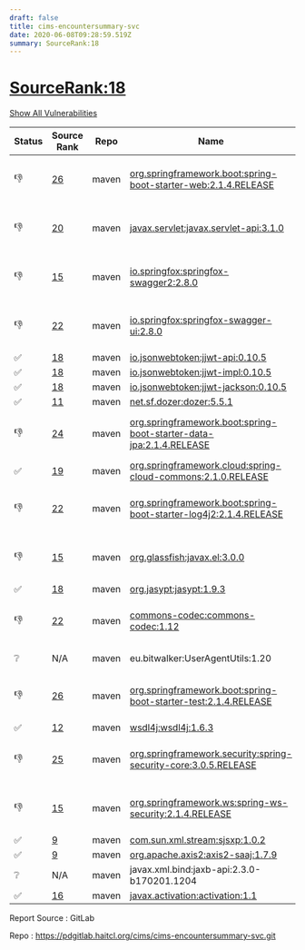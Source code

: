 ```yaml
---
draft: false
title: cims-encountersummary-svc
date: 2020-06-08T09:28:59.519Z
summary: SourceRank:18
---
```


# <u>SourceRank:18</u>

<a onclick="var x=document.getElementsByName('vulnerabilities');var y=[...x].filter(e=>e.style.display=='none').length==0?'none':'block';x.forEach(e=>e.style.display=y);this.innerHTML=y=='none'?'Show All Vulnerabilities':'Hide All Vulnerabilities'" href="javascript:void(0)">Show All Vulnerabilities</a>

| Status | Source<br/>Rank | Repo | Name | Vulnerabilities | Remarks |
| - | - | - | - | - | - |
|👎|[26](https://libraries.io/maven/org.springframework.boot:spring-boot-starter-web/sourcerank)|maven|[org.springframework.boot:spring-boot-starter-web:2.1.4.RELEASE](https://mvnrepository.com/artifact/org.springframework.boot/spring-boot-starter-web/2.1.4.RELEASE)|<a href="javascript:void(0)" onclick='var x=document.getElementById("org.springframework.boot:spring-boot-starter-web:2.1.4.RELEASE-vulnerabilities");x.style.display=x.style.display!="none"?"none":"block"'>10</a><div name='vulnerabilities' style='display:none' id='org.springframework.boot:spring-boot-starter-web:2.1.4.RELEASE-vulnerabilities'>[CVE-2017-18640](/vulnerabilities/cve-2017-18640/)<br />[CVE-2019-12086](/vulnerabilities/cve-2019-12086/)<br />[sonatype-2017-0312](/vulnerabilities/sonatype-2017-0312/)<br />[CVE-2019-0232](/vulnerabilities/cve-2019-0232/)<br />[CVE-2019-10072](/vulnerabilities/cve-2019-10072/)<br />[CVE-2019-12418](/vulnerabilities/cve-2019-12418/)<br />[CVE-2019-17563](/vulnerabilities/cve-2019-17563/)<br />[CVE-2020-1938](/vulnerabilities/cve-2020-1938/)<br />[CVE-2016-1000027](/vulnerabilities/cve-2016-1000027/)<br />[CVE-2020-5398](/vulnerabilities/cve-2020-5398/)</div>|Newer version existed in the list|
|👎|[20](https://libraries.io/maven/javax.servlet:javax.servlet-api/sourcerank)|maven|[javax.servlet:javax.servlet-api:3.1.0](https://mvnrepository.com/artifact/javax.servlet/javax.servlet-api/3.1.0)|0|Newer version existed in the list|
|👎|[15](https://libraries.io/maven/io.springfox:springfox-swagger2/sourcerank)|maven|[io.springfox:springfox-swagger2:2.8.0](https://mvnrepository.com/artifact/io.springfox/springfox-swagger2/2.8.0)|<a href="javascript:void(0)" onclick='var x=document.getElementById("io.springfox:springfox-swagger2:2.8.0-vulnerabilities");x.style.display=x.style.display!="none"?"none":"block"'>2</a><div name='vulnerabilities' style='display:none' id='io.springfox:springfox-swagger2:2.8.0-vulnerabilities'>[sonatype-2015-0003](/vulnerabilities/sonatype-2015-0003/)<br />[CVE-2018-1270](/vulnerabilities/cve-2018-1270/)</div>|Newer version existed in the list|
|👎|[22](https://libraries.io/maven/io.springfox:springfox-swagger-ui/sourcerank)|maven|[io.springfox:springfox-swagger-ui:2.8.0](https://mvnrepository.com/artifact/io.springfox/springfox-swagger-ui/2.8.0)|<a href="javascript:void(0)" onclick='var x=document.getElementById("io.springfox:springfox-swagger-ui:2.8.0-vulnerabilities");x.style.display=x.style.display!="none"?"none":"block"'>3</a><div name='vulnerabilities' style='display:none' id='io.springfox:springfox-swagger-ui:2.8.0-vulnerabilities'>[CVE-2019-17495](/vulnerabilities/cve-2019-17495/)<br />[sonatype-2015-0003](/vulnerabilities/sonatype-2015-0003/)<br />[CVE-2018-1270](/vulnerabilities/cve-2018-1270/)</div>|Newer version existed in the list|
|✅|[18](https://libraries.io/maven/io.jsonwebtoken:jjwt-api/sourcerank)|maven|[io.jsonwebtoken:jjwt-api:0.10.5](https://mvnrepository.com/artifact/io.jsonwebtoken/jjwt-api/0.10.5)|0||
|✅|[18](https://libraries.io/maven/io.jsonwebtoken:jjwt-impl/sourcerank)|maven|[io.jsonwebtoken:jjwt-impl:0.10.5](https://mvnrepository.com/artifact/io.jsonwebtoken/jjwt-impl/0.10.5)|0||
|✅|[18](https://libraries.io/maven/io.jsonwebtoken:jjwt-jackson/sourcerank)|maven|[io.jsonwebtoken:jjwt-jackson:0.10.5](https://mvnrepository.com/artifact/io.jsonwebtoken/jjwt-jackson/0.10.5)|<a href="javascript:void(0)" onclick='var x=document.getElementById("io.jsonwebtoken:jjwt-jackson:0.10.5-vulnerabilities");x.style.display=x.style.display!="none"?"none":"block"'>5</a><div name='vulnerabilities' style='display:none' id='io.jsonwebtoken:jjwt-jackson:0.10.5-vulnerabilities'>[CVE-2018-14718](/vulnerabilities/cve-2018-14718/)<br />[CVE-2018-14719](/vulnerabilities/cve-2018-14719/)<br />[CVE-2018-14720](/vulnerabilities/cve-2018-14720/)<br />[CVE-2018-14721](/vulnerabilities/cve-2018-14721/)<br />[sonatype-2017-0312](/vulnerabilities/sonatype-2017-0312/)</div>||
|✅|[11](https://libraries.io/maven/net.sf.dozer:dozer/sourcerank)|maven|[net.sf.dozer:dozer:5.5.1](https://mvnrepository.com/artifact/net.sf.dozer/dozer/5.5.1)|<a href="javascript:void(0)" onclick='var x=document.getElementById("net.sf.dozer:dozer:5.5.1-vulnerabilities");x.style.display=x.style.display!="none"?"none":"block"'>2</a><div name='vulnerabilities' style='display:none' id='net.sf.dozer:dozer:5.5.1-vulnerabilities'>[CVE-2014-0114](/vulnerabilities/cve-2014-0114/)<br />[sonatype-2015-0002](/vulnerabilities/sonatype-2015-0002/)</div>||
|👎|[24](https://libraries.io/maven/org.springframework.boot:spring-boot-starter-data-jpa/sourcerank)|maven|[org.springframework.boot:spring-boot-starter-data-jpa:2.1.4.RELEASE](https://mvnrepository.com/artifact/org.springframework.boot/spring-boot-starter-data-jpa/2.1.4.RELEASE)|<a href="javascript:void(0)" onclick='var x=document.getElementById("org.springframework.boot:spring-boot-starter-data-jpa:2.1.4.RELEASE-vulnerabilities");x.style.display=x.style.display!="none"?"none":"block"'>2</a><div name='vulnerabilities' style='display:none' id='org.springframework.boot:spring-boot-starter-data-jpa:2.1.4.RELEASE-vulnerabilities'>[CVE-2017-18640](/vulnerabilities/cve-2017-18640/)<br />[CVE-2020-10683](/vulnerabilities/cve-2020-10683/)</div>|Newer version existed in the list|
|✅|[19](https://libraries.io/maven/org.springframework.cloud:spring-cloud-commons/sourcerank)|maven|[org.springframework.cloud:spring-cloud-commons:2.1.0.RELEASE](https://mvnrepository.com/artifact/org.springframework.cloud/spring-cloud-commons/2.1.0.RELEASE)|0||
|👎|[22](https://libraries.io/maven/org.springframework.boot:spring-boot-starter-log4j2/sourcerank)|maven|[org.springframework.boot:spring-boot-starter-log4j2:2.1.4.RELEASE](https://mvnrepository.com/artifact/org.springframework.boot/spring-boot-starter-log4j2/2.1.4.RELEASE)|0|Newer version existed in the list|
|👎|[15](https://libraries.io/maven/org.glassfish:javax.el/sourcerank)|maven|[org.glassfish:javax.el:3.0.0](https://mvnrepository.com/artifact/org.glassfish/javax.el/3.0.0)|0|Newer version existed in the list|
|✅|[18](https://libraries.io/maven/org.jasypt:jasypt/sourcerank)|maven|[org.jasypt:jasypt:1.9.3](https://mvnrepository.com/artifact/org.jasypt/jasypt/1.9.3)|0||
|👎|[22](https://libraries.io/maven/commons-codec:commons-codec/sourcerank)|maven|[commons-codec:commons-codec:1.12](https://mvnrepository.com/artifact/commons-codec/commons-codec/1.12)|0|Newer version existed in the list|
|❔|N/A|maven|eu.bitwalker:UserAgentUtils:1.20|N/A|Unknown Library|
|👎|[26](https://libraries.io/maven/org.springframework.boot:spring-boot-starter-test/sourcerank)|maven|[org.springframework.boot:spring-boot-starter-test:2.1.4.RELEASE](https://mvnrepository.com/artifact/org.springframework.boot/spring-boot-starter-test/2.1.4.RELEASE)|<a href="javascript:void(0)" onclick='var x=document.getElementById("org.springframework.boot:spring-boot-starter-test:2.1.4.RELEASE-vulnerabilities");x.style.display=x.style.display!="none"?"none":"block"'>1</a><div name='vulnerabilities' style='display:none' id='org.springframework.boot:spring-boot-starter-test:2.1.4.RELEASE-vulnerabilities'>[CVE-2017-18640](/vulnerabilities/cve-2017-18640/)</div>|Newer version existed in the list|
|✅|[12](https://libraries.io/maven/wsdl4j:wsdl4j/sourcerank)|maven|[wsdl4j:wsdl4j:1.6.3](https://mvnrepository.com/artifact/wsdl4j/wsdl4j/1.6.3)|0||
|👎|[25](https://libraries.io/maven/org.springframework.security:spring-security-core/sourcerank)|maven|[org.springframework.security:spring-security-core:3.0.5.RELEASE](https://mvnrepository.com/artifact/org.springframework.security/spring-security-core/3.0.5.RELEASE)|<a href="javascript:void(0)" onclick='var x=document.getElementById("org.springframework.security:spring-security-core:3.0.5.RELEASE-vulnerabilities");x.style.display=x.style.display!="none"?"none":"block"'>2</a><div name='vulnerabilities' style='display:none' id='org.springframework.security:spring-security-core:3.0.5.RELEASE-vulnerabilities'>[CVE-2019-11272](/vulnerabilities/cve-2019-11272/)<br />[CVE-2018-1270](/vulnerabilities/cve-2018-1270/)</div>|Newer version existed in the list|
|👎|[15](https://libraries.io/maven/org.springframework.ws:spring-ws-security/sourcerank)|maven|[org.springframework.ws:spring-ws-security:2.1.4.RELEASE](https://mvnrepository.com/artifact/org.springframework.ws/spring-ws-security/2.1.4.RELEASE)|<a href="javascript:void(0)" onclick='var x=document.getElementById("org.springframework.ws:spring-ws-security:2.1.4.RELEASE-vulnerabilities");x.style.display=x.style.display!="none"?"none":"block"'>16</a><div name='vulnerabilities' style='display:none' id='org.springframework.ws:spring-ws-security:2.1.4.RELEASE-vulnerabilities'>[CVE-2019-3773](/vulnerabilities/cve-2019-3773/)<br />[CVE-2019-3773](/vulnerabilities/cve-2019-3773/)<br />[CVE-2019-3773](/vulnerabilities/cve-2019-3773/)<br />[CVE-2014-0225](/vulnerabilities/cve-2014-0225/)<br />[CVE-2014-0225](/vulnerabilities/cve-2014-0225/)<br />[CVE-2016-1000027](/vulnerabilities/cve-2016-1000027/)<br />[CVE-2018-1272](/vulnerabilities/cve-2018-1272/)<br />[CVE-2020-5398](/vulnerabilities/cve-2020-5398/)<br />[CVE-2015-5211](/vulnerabilities/cve-2015-5211/)<br />[CVE-2016-9878](/vulnerabilities/cve-2016-9878/)<br />[CVE-2015-0226](/vulnerabilities/cve-2015-0226/)<br />[CVE-2019-11272](/vulnerabilities/cve-2019-11272/)<br />[CVE-2020-5408](/vulnerabilities/cve-2020-5408/)<br />[CVE-2018-1270](/vulnerabilities/cve-2018-1270/)<br />[CVE-2018-1270](/vulnerabilities/cve-2018-1270/)<br />[CVE-2020-5408](/vulnerabilities/cve-2020-5408/)</div>|Newer version existed in the list|
|✅|[9](https://libraries.io/maven/com.sun.xml.stream:sjsxp/sourcerank)|maven|[com.sun.xml.stream:sjsxp:1.0.2](https://mvnrepository.com/artifact/com.sun.xml.stream/sjsxp/1.0.2)|0||
|✅|[9](https://libraries.io/maven/org.apache.axis2:axis2-saaj/sourcerank)|maven|[org.apache.axis2:axis2-saaj:1.7.9](https://mvnrepository.com/artifact/org.apache.axis2/axis2-saaj/1.7.9)|0||
|❔|N/A|maven|javax.xml.bind:jaxb-api:2.3.0-b170201.1204|N/A|Unknown Library|
|✅|[16](https://libraries.io/maven/javax.activation:activation/sourcerank)|maven|[javax.activation:activation:1.1](https://mvnrepository.com/artifact/javax.activation/activation/1.1)|0||


Report Source : GitLab

Repo : https://pdgitlab.haitcl.org/cims/cims-encountersummary-svc.git
